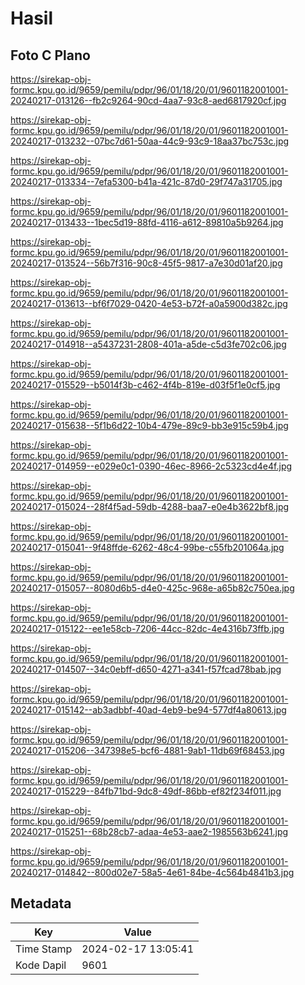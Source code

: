 # Hasil

## Foto C Plano

https://sirekap-obj-formc.kpu.go.id/9659/pemilu/pdpr/96/01/18/20/01/9601182001001-20240217-013126--fb2c9264-90cd-4aa7-93c8-aed6817920cf.jpg

https://sirekap-obj-formc.kpu.go.id/9659/pemilu/pdpr/96/01/18/20/01/9601182001001-20240217-013232--07bc7d61-50aa-44c9-93c9-18aa37bc753c.jpg

https://sirekap-obj-formc.kpu.go.id/9659/pemilu/pdpr/96/01/18/20/01/9601182001001-20240217-013334--7efa5300-b41a-421c-87d0-29f747a31705.jpg

https://sirekap-obj-formc.kpu.go.id/9659/pemilu/pdpr/96/01/18/20/01/9601182001001-20240217-013433--1bec5d19-88fd-4116-a612-89810a5b9264.jpg

https://sirekap-obj-formc.kpu.go.id/9659/pemilu/pdpr/96/01/18/20/01/9601182001001-20240217-013524--56b7f316-90c8-45f5-9817-a7e30d01af20.jpg

https://sirekap-obj-formc.kpu.go.id/9659/pemilu/pdpr/96/01/18/20/01/9601182001001-20240217-013613--bf6f7029-0420-4e53-b72f-a0a5900d382c.jpg

https://sirekap-obj-formc.kpu.go.id/9659/pemilu/pdpr/96/01/18/20/01/9601182001001-20240217-014918--a5437231-2808-401a-a5de-c5d3fe702c06.jpg

https://sirekap-obj-formc.kpu.go.id/9659/pemilu/pdpr/96/01/18/20/01/9601182001001-20240217-015529--b5014f3b-c462-4f4b-819e-d03f5f1e0cf5.jpg

https://sirekap-obj-formc.kpu.go.id/9659/pemilu/pdpr/96/01/18/20/01/9601182001001-20240217-015638--5f1b6d22-10b4-479e-89c9-bb3e915c59b4.jpg

https://sirekap-obj-formc.kpu.go.id/9659/pemilu/pdpr/96/01/18/20/01/9601182001001-20240217-014959--e029e0c1-0390-46ec-8966-2c5323cd4e4f.jpg

https://sirekap-obj-formc.kpu.go.id/9659/pemilu/pdpr/96/01/18/20/01/9601182001001-20240217-015024--28f4f5ad-59db-4288-baa7-e0e4b3622bf8.jpg

https://sirekap-obj-formc.kpu.go.id/9659/pemilu/pdpr/96/01/18/20/01/9601182001001-20240217-015041--9f48ffde-6262-48c4-99be-c55fb201064a.jpg

https://sirekap-obj-formc.kpu.go.id/9659/pemilu/pdpr/96/01/18/20/01/9601182001001-20240217-015057--8080d6b5-d4e0-425c-968e-a65b82c750ea.jpg

https://sirekap-obj-formc.kpu.go.id/9659/pemilu/pdpr/96/01/18/20/01/9601182001001-20240217-015122--ee1e58cb-7206-44cc-82dc-4e4316b73ffb.jpg

https://sirekap-obj-formc.kpu.go.id/9659/pemilu/pdpr/96/01/18/20/01/9601182001001-20240217-014507--34c0ebff-d650-4271-a341-f57fcad78bab.jpg

https://sirekap-obj-formc.kpu.go.id/9659/pemilu/pdpr/96/01/18/20/01/9601182001001-20240217-015142--ab3adbbf-40ad-4eb9-be94-577df4a80613.jpg

https://sirekap-obj-formc.kpu.go.id/9659/pemilu/pdpr/96/01/18/20/01/9601182001001-20240217-015206--347398e5-bcf6-4881-9ab1-11db69f68453.jpg

https://sirekap-obj-formc.kpu.go.id/9659/pemilu/pdpr/96/01/18/20/01/9601182001001-20240217-015229--84fb71bd-9dc8-49df-86bb-ef82f234f011.jpg

https://sirekap-obj-formc.kpu.go.id/9659/pemilu/pdpr/96/01/18/20/01/9601182001001-20240217-015251--68b28cb7-adaa-4e53-aae2-1985563b6241.jpg

https://sirekap-obj-formc.kpu.go.id/9659/pemilu/pdpr/96/01/18/20/01/9601182001001-20240217-014842--800d02e7-58a5-4e61-84be-4c564b4841b3.jpg


## Metadata

| Key        | Value               |
| ---------- | ------------------- |
| Time Stamp | 2024-02-17 13:05:41 |
| Kode Dapil | 9601                |



